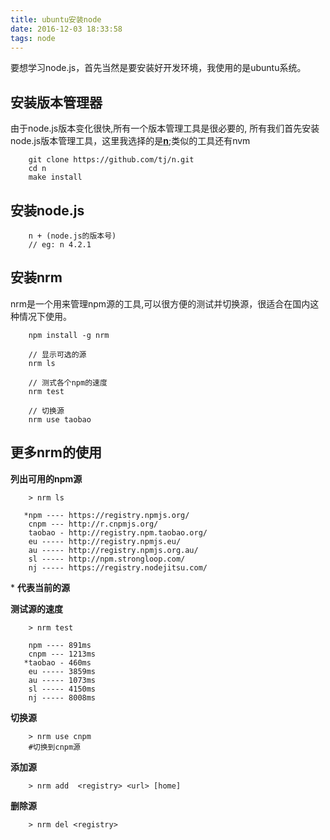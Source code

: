 ```yaml
---
title: ubuntu安装node
date: 2016-12-03 18:33:58
tags: node
---
```


要想学习node.js，首先当然是要安装好开发环境，我使用的是ubuntu系统。

<!--more-->

## 安装版本管理器

由于node.js版本变化很快,所有一个版本管理工具是很必要的, 所有我们首先安装node.js版本管理工具，这里我选择的是[**n**][1];类似的工具还有nvm

```shell
    git clone https://github.com/tj/n.git
    cd n
    make install

```
  [1]: https://github.com/tj/n

## 安装node.js

```shell
    n + (node.js的版本号)
    // eg: n 4.2.1
```

## 安装nrm
nrm是一个用来管理npm源的工具,可以很方便的测试并切换源，很适合在国内这种情况下使用。

```shell
    npm install -g nrm
    
    // 显示可选的源
    nrm ls
    
    // 测式各个npm的速度
    nrm test
    
    // 切换源
    nrm use taobao
```



## 更多nrm的使用

**列出可用的npm源**
```shell
    > nrm ls

   *npm ---- https://registry.npmjs.org/
    cnpm --- http://r.cnpmjs.org/
    taobao - http://registry.npm.taobao.org/
    eu ----- http://registry.npmjs.eu/
    au ----- http://registry.npmjs.org.au/
    sl ----- http://npm.strongloop.com/
    nj ----- https://registry.nodejitsu.com/
```
\* **代表当前的源**

**测试源的速度**
```shell
    > nrm test
    
    npm ---- 891ms
    cnpm --- 1213ms
   *taobao - 460ms
    eu ----- 3859ms
    au ----- 1073ms
    sl ----- 4150ms
    nj ----- 8008ms
```
**切换源**
```shell
    > nrm use cnpm
    #切换到cnpm源
```

**添加源**
```shell
    > nrm add  <registry> <url> [home]
```
**删除源**
```shell
    > nrm del <registry>
```

